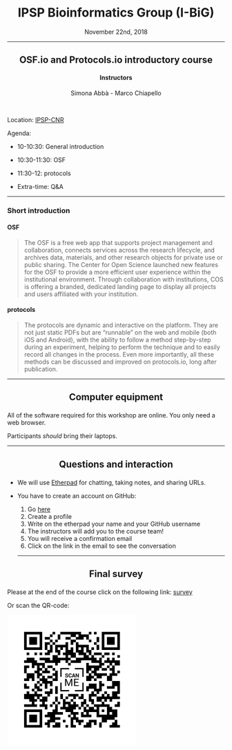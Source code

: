 <center><h1>IPSP Bioinformatics Group (I-BiG)</h1>
<p>November 22nd, 2018</p>
</center>

---

<center><h2>OSF.io and Protocols.io introductory course</h2>
<h4>Instructors</h4>
<p> Simona Abbà - Marco Chiapello </p>
<br>
</center>

Location: [IPSP-CNR](https://goo.gl/maps/fePQZ27oVnw)

Agenda: 
  
- 10-10:30: General introduction

- 10:30-11:30: OSF 

- 11:30-12: protocols

- Extra-time: Q&A	


---

### Short introduction

#### OSF

> The OSF is a free web app that supports project management and collaboration,
> connects services across the research lifecycle, and archives data, materials,
> and other research objects for private use or public sharing. The Center for
> Open Science launched new features for the OSF to provide a more efficient user
> experience within the institutional environment. Through collaboration with
> institutions, COS is offering a branded, dedicated landing page to display all
> projects and users affiliated with your institution. 

#### protocols

> The protocols are dynamic and interactive on the platform. They are not just
> static PDFs but are “runnable” on the web and mobile (both iOS and Android),
> with the ability to follow a method step-by-step during an experiment, helping
> to perform the technique and to easily record all changes in the process. Even
> more importantly, all these methods can be discussed and improved on
> protocols.io, long after publication.

---

<center><h2><p>Computer equipment</p></h2></center>

All of the software required for this workshop are online. You only need a web browser.

Participants *should* bring their laptops. 

---

<center><h2><p>Questions and interaction</p></h2></center>

- We will use [Etherpad](https://public.etherpad-mozilla.org/p/I-BiG_2018-11-22) for chatting, taking notes, and sharing URLs.

- You have to create an account on GitHub:
  1. Go [here](https://github.com)
  1. Create a profile
  1. Write on the etherpad your name and your GitHub username
  1. The instructors will add you to the course team!
  1. You will receive a confirmation email
  1. Click on the link in the email to see the conversation
  
  ---
  
<center><h2><p>Final survey</p></h2></center>
  
Please at the end of the course click on the following link: [survey](https://goo.gl/forms/Z3FPS6nWVOlAtxLf2)

Or scan the QR-code:

![QRcode](img/frame.png)

